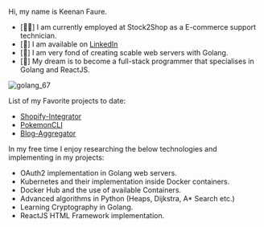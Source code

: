 Hi, my name is Keenan Faure.

- [👨‍💻] I am currently employed at Stock2Shop as a E-commerce support technician.
- [🛜] I am available on [LinkedIn](https://www.linkedin.com/in/keenan-faure-84a604227/)
- [🚀] I am very fond of creating scable web servers with Golang.
- [💭] My dream is to become a full-stack programmer that specialises in Golang and ReactJS.

![golang_67](https://github.com/Keenan-Faure/Keenan-Faure/assets/97687673/760c15b6-c192-492d-a832-8b8083e4a536)

List of my Favorite projects to date:

- [Shopify-Integrator](https://github.com/Keenan-Faure/Shopify-Integrator)
- [PokemonCLI](https://github.com/Keenan-Faure/PokemonCLI)
- [Blog-Aggregator](https://github.com/Keenan-Faure/BlogAggregator)

In my free time I enjoy researching the below technologies and implementing in my projects:

- OAuth2 implementation in Golang web servers.
- Kubernetes and their implementation inside Docker containers.
- Docker Hub and the use of available Containers.
- Advanced algorithms in Python (Heaps, Dijkstra, A* Search etc.)
- Learning Cryptography in Golang.
- ReactJS HTML Framework implementation.
